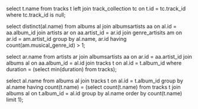 select t.name from tracks t
left join track_collection tc on t.id = tc.track_id 
where tc.track_id is null;


select distinct(al.name) from albums al
join albumsartists aa on al.id = aa.album_id 
join artists ar on aa.artist_id = ar.id 
join genre_artisits am on ar.id = am.artist_id 
group by al.name, ar.id 
having count(am.musical_genre_id) > 1;

select ar.name from artists ar 
join albumsartists aa on ar.id = aa.artist_id
join albums al on aa.album_id = al.id
join tracks t on al.id = t.album_id 
where duration = (select min(duration) from tracks);



select al.name from albums al
join tracks t on al.id = t.album_id 
group by al.name
having count(t.name) = (select count(t.name) from tracks t
join albums al on t.album_id = al.id
group by al.name
order by count(t.name)
limit 1);